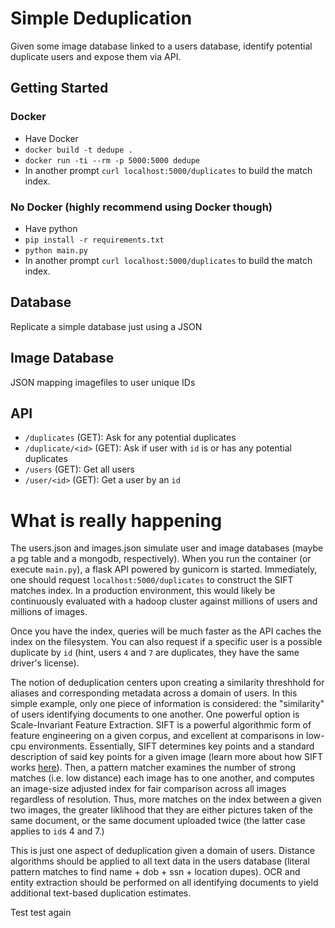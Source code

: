 # Simple Deduplication

Given some image database linked to a users database, identify potential duplicate users and expose them via API.

## Getting Started

### Docker

* Have Docker
* `docker build -t dedupe .`
* `docker run -ti --rm -p 5000:5000 dedupe`
* In another prompt `curl localhost:5000/duplicates` to build the match index.

### No Docker (highly recommend using Docker though)

* Have python
* `pip install -r requirements.txt`
* `python main.py`
* In another prompt `curl localhost:5000/duplicates` to build the match index.

## Database

Replicate a simple database just using a JSON

## Image Database

JSON mapping imagefiles to user unique IDs

## API

* `/duplicates` (GET): Ask for any potential duplicates
* `/duplicate/<id>` (GET): Ask if user with `id` is or has any potential duplicates
* `/users` (GET): Get all users
* `/user/<id>` (GET): Get a user by an `id`

# What is really happening

The users.json and images.json simulate user and image databases (maybe a pg table and a mongodb, respectively). When you run the container (or execute `main.py`), a flask API powered by gunicorn is started. Immediately, one should request `localhost:5000/duplicates` to construct the SIFT matches index. In a production environment, this would likely be continuously evaluated with a hadoop cluster against millions of users and millions of images. 

Once you have the index, queries will be much faster as the API caches the index on the filesystem. You can also request if a specific user is a possible duplicate by `id` (hint, users `4` and `7` are duplicates, they have the same driver's license). 

The notion of deduplication centers upon creating a similarity threshhold for aliases and corresponding metadata across a domain of users. In this simple example, only one piece of information is considered: the "similarity" of users identifying documents to one another. One powerful option is Scale-Invariant Feature Extraction. SIFT is a powerful algorithmic form of feature engineering on a given corpus, and excellent at comparisons in low-cpu environments.  Essentially, SIFT determines key points and a standard description of said key points for a given image (learn more about how SIFT works [here](https://docs.opencv.org/3.4.1/da/df5/tutorial_py_sift_intro.html)). Then, a pattern matcher examines the number of strong matches (i.e. low distance) each image has to one another, and computes an image-size adjusted index for fair comparison across all images regardless of resolution. Thus, more matches on the index between a given two images, the greater liklihood that they are either pictures taken of the same document, or the same document uploaded twice (the latter case applies to `id`s 4 and 7.) 

This is just one aspect of deduplication given a domain of users. Distance algorithms should be applied to all text data in the users database (literal pattern matches to find name + dob + ssn + location dupes). OCR and entity extraction should be performed on all identifying documents to yield additional text-based duplication estimates.

Test test again

